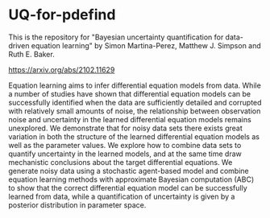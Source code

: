 # UQ-for-pdefind

This is the repository for "Bayesian uncertainty quantification for data-driven equation learning" by Simon Martina-Perez, Matthew J. Simpson and Ruth E. Baker. 

https://arxiv.org/abs/2102.11629

Equation learning aims to infer differential equation models from data. While a number of studies have shown that differential equation models can be successfully identified when the data are sufficiently detailed and corrupted with relatively small amounts of noise, the relationship between observation noise and uncertainty in the learned differential equation models remains unexplored. We demonstrate that for noisy data sets there exists great variation in both the structure of the learned differential equation models as well as the parameter values. We explore how to combine data sets to quantify uncertainty in the learned models, and at the same time draw mechanistic conclusions about the target differential equations. We generate noisy data using a stochastic agent-based model and combine equation learning methods with approximate Bayesian computation (ABC) to show that the correct differential equation model can be successfully learned from data, while a quantification of uncertainty is given by a posterior distribution in parameter space.
